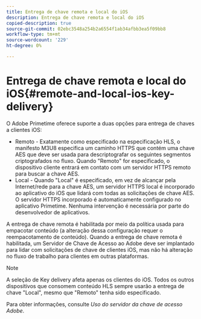```yaml
---
title: Entrega de chave remota e local do iOS
description: Entrega de chave remota e local do iOS
copied-description: true
source-git-commit: 02ebc3548a254b2a6554f1ab34afbb3ea5f09bb8
workflow-type: tm+mt
source-wordcount: '229'
ht-degree: 0%

---
```


# Entrega de chave remota e local do iOS{#remote-and-local-ios-key-delivery}

O Adobe Primetime oferece suporte a duas opções para entrega de chaves a clientes iOS:

* Remoto - Exatamente como especificado na especificação HLS, o manifesto M3U8 especifica um caminho HTTPS que contém uma chave AES que deve ser usada para descriptografar os seguintes segmentos criptografados no fluxo. Quando &quot;Remoto&quot; for especificado, o dispositivo cliente entrará em contato com um servidor HTTPS remoto para buscar a chave AES.
* Local - Quando &quot;Local&quot; é especificado, em vez de alcançar pela Internet/rede para a chave AES, um servidor HTTPS local é incorporado ao aplicativo do iOS que lidará com todas as solicitações de chave AES. O servidor HTTPS incorporado é automaticamente configurado no aplicativo Primetime. Nenhuma intervenção é necessária por parte do desenvolvedor de aplicativos.

A entrega de chave remota é habilitada por meio da política usada para empacotar conteúdo (a alteração dessa configuração requer o reempacotamento de conteúdo). Quando a entrega de chave remota é habilitada, um Servidor de Chave de Acesso ao Adobe deve ser implantado para lidar com solicitações de chave de clientes iOS, mas não há alteração no fluxo de trabalho para clientes em outras plataformas.

>[!NOTE]
>
>A seleção de Key delivery afeta apenas os clientes do iOS. Todos os outros dispositivos que consomem conteúdo HLS sempre usarão a entrega de chave &quot;Local&quot;, mesmo que &quot;Remoto&quot; tenha sido especificado.

Para obter informações, consulte *Uso do servidor da chave de acesso Adobe*.
